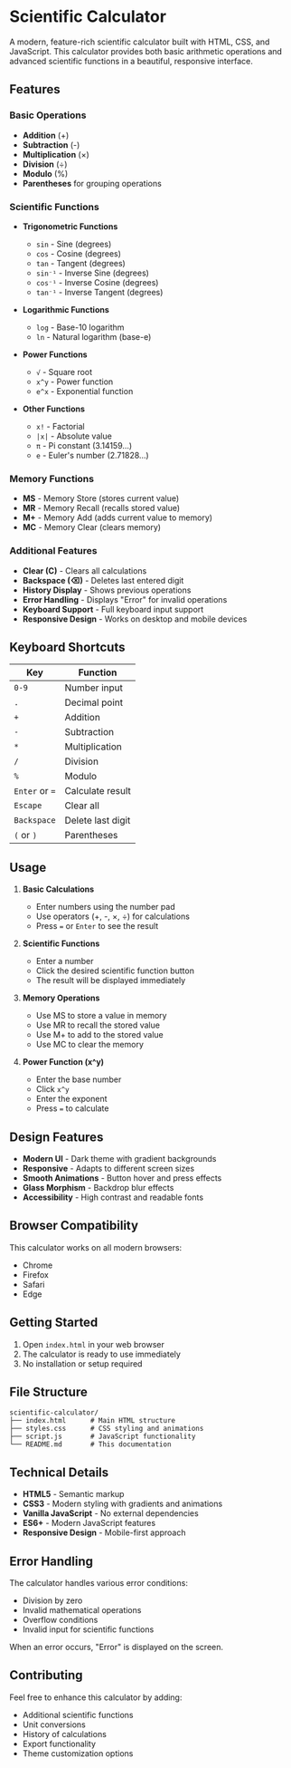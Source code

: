 # Scientific Calculator

A modern, feature-rich scientific calculator built with HTML, CSS, and JavaScript. This calculator provides both basic arithmetic operations and advanced scientific functions in a beautiful, responsive interface.

## Features

### Basic Operations
- **Addition** (+)
- **Subtraction** (-)
- **Multiplication** (×)
- **Division** (÷)
- **Modulo** (%)
- **Parentheses** for grouping operations

### Scientific Functions
- **Trigonometric Functions**
  - `sin` - Sine (degrees)
  - `cos` - Cosine (degrees)
  - `tan` - Tangent (degrees)
  - `sin⁻¹` - Inverse Sine (degrees)
  - `cos⁻¹` - Inverse Cosine (degrees)
  - `tan⁻¹` - Inverse Tangent (degrees)

- **Logarithmic Functions**
  - `log` - Base-10 logarithm
  - `ln` - Natural logarithm (base-e)

- **Power Functions**
  - `√` - Square root
  - `x^y` - Power function
  - `e^x` - Exponential function

- **Other Functions**
  - `x!` - Factorial
  - `|x|` - Absolute value
  - `π` - Pi constant (3.14159...)
  - `e` - Euler's number (2.71828...)

### Memory Functions
- **MS** - Memory Store (stores current value)
- **MR** - Memory Recall (recalls stored value)
- **M+** - Memory Add (adds current value to memory)
- **MC** - Memory Clear (clears memory)

### Additional Features
- **Clear (C)** - Clears all calculations
- **Backspace (⌫)** - Deletes last entered digit
- **History Display** - Shows previous operations
- **Error Handling** - Displays "Error" for invalid operations
- **Keyboard Support** - Full keyboard input support
- **Responsive Design** - Works on desktop and mobile devices

## Keyboard Shortcuts

| Key | Function |
|-----|----------|
| `0-9` | Number input |
| `.` | Decimal point |
| `+` | Addition |
| `-` | Subtraction |
| `*` | Multiplication |
| `/` | Division |
| `%` | Modulo |
| `Enter` or `=` | Calculate result |
| `Escape` | Clear all |
| `Backspace` | Delete last digit |
| `(` or `)` | Parentheses |

## Usage

1. **Basic Calculations**
   - Enter numbers using the number pad
   - Use operators (+, -, ×, ÷) for calculations
   - Press `=` or `Enter` to see the result

2. **Scientific Functions**
   - Enter a number
   - Click the desired scientific function button
   - The result will be displayed immediately

3. **Memory Operations**
   - Use MS to store a value in memory
   - Use MR to recall the stored value
   - Use M+ to add to the stored value
   - Use MC to clear the memory

4. **Power Function (x^y)**
   - Enter the base number
   - Click `x^y`
   - Enter the exponent
   - Press `=` to calculate

## Design Features

- **Modern UI** - Dark theme with gradient backgrounds
- **Responsive** - Adapts to different screen sizes
- **Smooth Animations** - Button hover and press effects
- **Glass Morphism** - Backdrop blur effects
- **Accessibility** - High contrast and readable fonts

## Browser Compatibility

This calculator works on all modern browsers:
- Chrome
- Firefox
- Safari
- Edge

## Getting Started

1. Open `index.html` in your web browser
2. The calculator is ready to use immediately
3. No installation or setup required

## File Structure

```
scientific-calculator/
├── index.html      # Main HTML structure
├── styles.css      # CSS styling and animations
├── script.js       # JavaScript functionality
└── README.md       # This documentation
```

## Technical Details

- **HTML5** - Semantic markup
- **CSS3** - Modern styling with gradients and animations
- **Vanilla JavaScript** - No external dependencies
- **ES6+** - Modern JavaScript features
- **Responsive Design** - Mobile-first approach

## Error Handling

The calculator handles various error conditions:
- Division by zero
- Invalid mathematical operations
- Overflow conditions
- Invalid input for scientific functions

When an error occurs, "Error" is displayed on the screen.

## Contributing

Feel free to enhance this calculator by adding:
- Additional scientific functions
- Unit conversions
- History of calculations
- Export functionality
- Theme customization options 